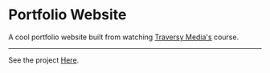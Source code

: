# Portfolio Website
A cool portfolio website built from watching [Traversy Media's](https://www.traversymedia.com) course.

___

See the project [Here](https://fofolio.netlify.app).
